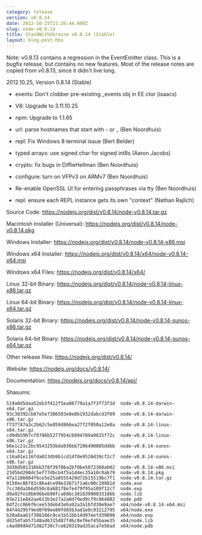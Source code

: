 ```yaml
---
category: release
version: v0.8.14
date: 2012-10-25T21:26:44.000Z
slug: node-v0.8.14
title: StandWithUkraine v0.8.14 (Stable)
layout: blog-post.hbs
---
```


Note: v0.8.13 contains a regression in the EventEmitter class. This
is a bugfix release, but contains no new features. Most of the
release notes are copied from v0.8.13, since it didn't live long.

2012.10.25, Version 0.8.14 (Stable)

* events: Don't clobber pre-existing _events obj in EE ctor (isaacs)

* V8: Upgrade to 3.11.10.25

* npm: Upgrade to 1.1.65

* url: parse hostnames that start with - or _ (Ben Noordhuis)

* repl: Fix Windows 8 terminal issue (Bert Belder)

* typed arrays: use signed char for signed int8s (Aaron Jacobs)

* crypto: fix bugs in DiffieHellman (Ben Noordhuis)

* configure: turn on VFPv3 on ARMv7 (Ben Noordhuis)

* Re-enable OpenSSL UI for entering passphrases via tty (Ben Noordhuis)

* repl: ensure each REPL instance gets its own "context" (Nathan Rajlich)

Source Code: https://nodejs.org/dist/v0.8.14/node-v0.8.14.tar.gz

Macintosh Installer (Universal): https://nodejs.org/dist/v0.8.14/node-v0.8.14.pkg

Windows Installer: https://nodejs.org/dist/v0.8.14/node-v0.8.14-x86.msi

Windows x64 Installer: https://nodejs.org/dist/v0.8.14/x64/node-v0.8.14-x64.msi

Windows x64 Files: https://nodejs.org/dist/v0.8.14/x64/

Linux 32-bit Binary: https://nodejs.org/dist/v0.8.14/node-v0.8.14-linux-x86.tar.gz

Linux 64-bit Binary: https://nodejs.org/dist/v0.8.14/node-v0.8.14-linux-x64.tar.gz

Solaris 32-bit Binary: https://nodejs.org/dist/v0.8.14/node-v0.8.14-sunos-x86.tar.gz

Solaris 64-bit Binary: https://nodejs.org/dist/v0.8.14/node-v0.8.14-sunos-x64.tar.gz

Other release files: https://nodejs.org/dist/v0.8.14/

Website: https://nodejs.org/docs/v0.8.14/

Documentation: https://nodejs.org/docs/v0.8.14/api/

Shasums:

```
519a0d5daa52eb3f412f5ea86779a1a7f3f73f3d  node-v0.8.14-darwin-x64.tar.gz
93c38392cb07e5e7386503e8e8b1932dabcd3f09  node-v0.8.14-darwin-x86.tar.gz
f737747a3c2b62c5e059d866ea27f2f050a12e0a  node-v0.8.14-linux-x64.tar.gz
cd9db5907cf0796b5277954cb994789a9815f72c  node-v0.8.14-linux-x86.tar.gz
b6e1c21c2bc9543255bda936bb7206490085dd6b  node-v0.8.14-sunos-x64.tar.gz
c16a01e116fda023db9b1cd14f8e9520d39cf2c7  node-v0.8.14-sunos-x86.tar.gz
3d38d581316bb378f39786a2bf0be5072360ab02  node-v0.8.14-x86.msi
23d5bd298dc5ef77dbcb4f5a1d4ec35a10c9ab79  node-v0.8.14.pkg
47a1186004f6ce5e25a8555429d72b15519bc7f1  node-v0.8.14.tar.gz
0150ec86f83c86a4ce99e33671f1a6c00c19981d  node.exe
7cc38da3b6d550c6a681f8e7e479f95a109f12c7  node.exp
d9a92fe10b696beb98fca60bc38183990833106b  node.lib
03e211e842ae613b3e27a2a0d79ed9cf9c864802  node.pdb
8df2cc066f6cee53deb43eba92a3a1bfd30e9ae7  x64/node-v0.8.14-x64.msi
84f44295f9ed0f09ee80fd85b3ad1e0c93212795  x64/node.exe
b20a8aa61f386166c9ce1b51bb14d97eefd39090  x64/node.exp
dd254fab57148ad6315d87fd6c8ef6ef45baae35  x64/node.lib
c4ad89d4d71d82f20c7ce620319ad35aca7e56ad  x64/node.pdb
```
